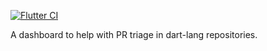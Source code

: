 [![Flutter CI](https://github.com/mosuem/dart_pr_dashboard/actions/workflows/flutter.yml/badge.svg)](https://github.com/mosuem/dart_pr_dashboard/actions/workflows/flutter.yml)

A dashboard to help with PR triage in dart-lang repositories.
